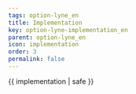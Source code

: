 ```yaml
---
tags: option-lyne_en
title: Implementation
key: option-lyne-implementation_en
parent: option-lyne_en
icon: implementation
order: 3
permalink: false  
---
```

 {{ implementation | safe }}


